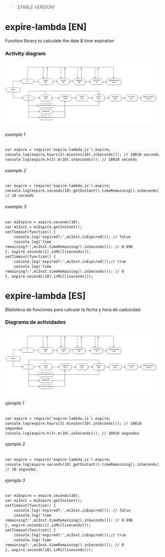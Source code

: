 > STABLE VERSION!


expire-lambda [EN]
=============

Function library to calculate the date &amp; time expiration 

### Activity diagram

![expire-lambda activity diagram](https://github.com/dmiro/expire-lambda/raw/master/resources/expire_activity.png)

###### example 1

    var expire = require('expire-lambda.js').expire;
    console.log(expire.hours(3).minutes(10).inSeconds()); // 10810 seconds
    console.log(expire.h(3).m(10).inSeconds()); // 10810 seconds

###### example 2

    var expire = require('expire-lambda.js').expire;
    console.log(expire.seconds(10).getInstant().timeRemaining().inSeconds()); // 10 seconds

###### example 3

    var miExpire = expire.seconds(10);
    var miInst = miExpire.getInstant();
    setTimeout(function() {  
        console.log('expired?:',miInst.isExpired()); // false
        console.log('time remaining?:',miInst.timeRemaining().inSeconds()); // 8.998
    }, expire.seconds(1).inMilliseconds());
    setTimeout(function() {
        console.log('expired?:',miInst.isExpired());// true
        console.log('time remaining?:',miInst.timeRemaining().inSeconds()); // 0
    }, expire.seconds(10).inMilliseconds());

expire-lambda [ES]
=============

Biblioteca de funciones para calcular la fecha y hora de caducidad

### Diagrama de actividades

![expire-lambda activity diagram](https://github.com/dmiro/expire-lambda/raw/master/resource/expire_activity.png)

###### ejemplo 1

    var expire = require('expire-lambda.js').expire;
    console.log(expire.hours(3).minutes(10).inSeconds()); // 10810 segundos
    console.log(expire.h(3).m(10).inSeconds()); // 10810 segundos

###### ejemplo 2

    var expire = require('expire-lambda.js').expire;
    console.log(expire.seconds(10).getInstant().timeRemaining().inSeconds()); // 10 segundos.

###### ejemplo 3

    var miExpire = expire.seconds(10);
    var miInst = miExpire.getInstant();
    setTimeout(function() {  
        console.log('expired?:',miInst.isExpired()); // false
        console.log('time remaining?:',miInst.timeRemaining().inSeconds()); // 8.998
    }, expire.seconds(1).inMilliseconds());
    setTimeout(function() {
        console.log('expired?:',miInst.isExpired());// true
        console.log('time remaining?:',miInst.timeRemaining().inSeconds()); // 0
    }, expire.seconds(10).inMilliseconds());
